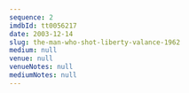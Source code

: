 ```yaml
---
sequence: 2
imdbId: tt0056217
date: 2003-12-14
slug: the-man-who-shot-liberty-valance-1962
medium: null
venue: null
venueNotes: null
mediumNotes: null
---
```


